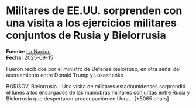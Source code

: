 # Militares de EE.UU. sorprenden con una visita a los ejercicios militares conjuntos de Rusia y Bielorrusia

**Fuente:** [La Nacion](https://www.lanacion.com.ar/el-mundo/militares-de-eeuu-sorprender-con-una-visita-a-los-ejercicios-militares-conjuntos-de-rusia-y-nid15092025/)  
**Fecha:** 2025-09-15

Fueron recibidos por el ministro de Defensa bielorruso, en otra señal del acercamiento entre Donald Trump y Lukashenko

BORISOV, Bielorrusia.- Una visita de militares estadounidenses sorprendió el lunes a los encargados de las maniobras militares conjuntas entre Rusia y Bielorrusia que despertaron preocupación en Ucra… [+5065 chars]
